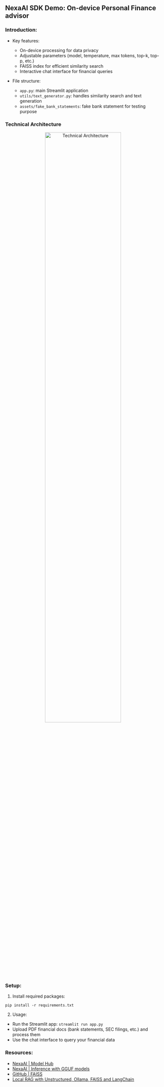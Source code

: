 ## NexaAI SDK Demo: On-device Personal Finance advisor

### Introduction:

- Key features:

  - On-device processing for data privacy
  - Adjustable parameters (model, temperature, max tokens, top-k, top-p, etc.)
  - FAISS index for efficient similarity search
  - Interactive chat interface for financial queries

- File structure:

  - `app.py`: main Streamlit application
  - `utils/text_generator.py`: handles similarity search and text generation
  - `assets/fake_bank_statements`: fake bank statement for testing purpose

### Technical Architecture

<p align="center">
  <img src="https://public-storage.nexa4ai.com/financial_advisor.JPG" alt="Technical Architecture" width="70%">
</p>

### Setup:

1. Install required packages:

```
pip install -r requirements.txt
```

2. Usage:

- Run the Streamlit app: `streamlit run app.py`
- Upload PDF financial docs (bank statements, SEC filings, etc.) and process them
- Use the chat interface to query your financial data

### Resources:

- [NexaAI | Model Hub](https://nexaai.com/models)
- [NexaAI | Inference with GGUF models](https://docs.nexaai.com/sdk/inference/gguf)
- [GitHub | FAISS](https://github.com/facebookresearch/faiss)
- [Local RAG with Unstructured, Ollama, FAISS and LangChain](https://medium.com/@dirakx/local-rag-with-unstructured-ollama-faiss-and-langchain-35e9dfeb56f1)
